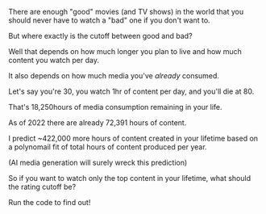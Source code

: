 There are enough "good" movies (and TV shows) in the world that you should never have to watch a "bad" one if you don't want to.

But where exactly is the cutoff between good and bad?

Well that depends on how much longer you plan to live and how much content you watch per day.

It also depends on how much media you've *already* consumed.

Let's say you're 30, you watch 1hr of content per day, and you'll die at 80.

That's 18,250hours of media consumption remaining in your life.

As of 2022 there are already 72,391 hours of content.

I predict ~422,000 more hours of content created in your lifetime based on a polynomail fit of total hours of content produced per year.

(AI media generation will surely wreck this prediction)

So if you want to watch only the top content in your lifetime, what should the rating cutoff be?

Run the code to find out!
